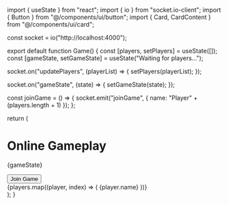 import { useState } from "react"; import { io } from "socket.io-client"; import { Button } from "@/components/ui/button"; import { Card, CardContent } from "@/components/ui/card";

const socket = io("http://localhost:4000");

export default function Game() { const [players, setPlayers] = useState([]); const [gameState, setGameState] = useState("Waiting for players...");

socket.on("updatePlayers", (playerList) => { setPlayers(playerList); });

socket.on("gameState", (state) => { setGameState(state); });

const joinGame = () => { socket.emit("joinGame", { name: "Player" + (players.length + 1) }); };

return ( <div className="p-4 flex flex-col items-center"> <h1 className="text-2xl font-bold">Online Gameplay</h1> <p className="mb-4">{gameState}</p> <Button onClick={joinGame}>Join Game</Button> <div className="mt-4 grid grid-cols-2 gap-2"> {players.map((player, index) => ( <Card key={index}> <CardContent className="p-2">{player.name}</CardContent> </Card> ))} </div> </div> ); }



